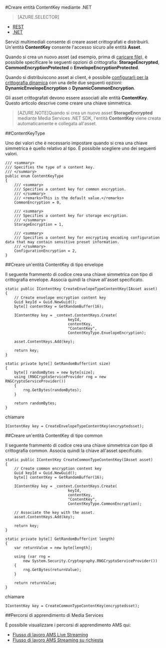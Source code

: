 <properties 
	pageTitle="Creare entità ContentKey mediante .NET" 
	description="Informazioni su come creare chiavi simmetriche che forniscono l'accesso sicuro agli asset." 
	services="media-services" 
	documentationCenter="" 
	authors="Juliako" 
	manager="dwrede" 
	editor=""/>

<tags 
	ms.service="media-services" 
	ms.workload="media" 
	ms.tgt_pltfrm="na" 
	ms.devlang="na" 
	ms.topic="article" 
	ms.date="09/07/2015" 
	ms.author="juliako"/>


#Creare entità ContentKey mediante .NET

> [AZURE.SELECTOR]
- [REST](media-services-rest-create-contentkey.md)
- [.NET](media-services-dotnet-create-contentkey.md)

Servizi multimediali consente di creare asset crittografati e distribuirli. Un'entità **ContentKey** consente l'accesso sicuro alle entità **Asset**.

Quando si crea un nuovo asset (ad esempio, prima di [caricare file](media-services-dotnet-upload-files.md)), è possibile specificare le seguenti opzioni di crittografia: **StorageEncrypted**, **CommonEncryptionProtected** o **EnvelopeEncryptionProtected**.

Quando si distribuiscono asset ai client, è possibile [configurarli per la crittografia dinamica](media-services-dotnet-configure-asset-delivery-policy.md) con una delle due seguenti opzioni: **DynamicEnvelopeEncryption** o **DynamicCommonEncryption**.

Gli asset crittografati devono essere associati alle entità **ContentKey**. Questo articolo descrive come creare una chiave simmetrica.

>[AZURE.NOTE]Quando si crea un nuovo asset **StorageEncrypted** mediante Media Services .NET SDK, l'entità **ContentKey** viene creata automaticamente e collegata all'asset.

##ContentKeyType

Uno dei valori che è necessario impostare quando si crea una chiave simmetrica è quello relativo al tipo. È possibile scegliere uno dei seguenti valori.

    /// <summary>
    /// Specifies the type of a content key.
    /// </summary>
    public enum ContentKeyType
    {
        /// <summary>
        /// Specifies a content key for common encryption.
        /// </summary>
        /// <remarks>This is the default value.</remarks>
        CommonEncryption = 0,

        /// <summary>
        /// Specifies a content key for storage encryption.
        /// </summary>
        StorageEncryption = 1,

        /// <summary>
        /// Specifies a content key for encrypting encoding configuration data that may contain sensitive preset information. 
        /// </summary>
        ConfigurationEncryption = 2,
    }

##<a id="envelope_contentkey"></a>Creare un'entità ContentKey di tipo envelope

Il seguente frammento di codice crea una chiave simmetrica con tipo di crittografia envelope. Associa quindi la chiave all'asset specificato.

    static public IContentKey CreateEnvelopeTypeContentKey(IAsset asset)
    {
        // Create envelope encryption content key
        Guid keyId = Guid.NewGuid();
        byte[] contentKey = GetRandomBuffer(16);

        IContentKey key = _context.ContentKeys.Create(
                                keyId,
                                contentKey,
                                "ContentKey",
                                ContentKeyType.EnvelopeEncryption);

        asset.ContentKeys.Add(key);

        return key;
    }

    static private byte[] GetRandomBuffer(int size)
    {
        byte[] randomBytes = new byte[size];
        using (RNGCryptoServiceProvider rng = new RNGCryptoServiceProvider())
        {
            rng.GetBytes(randomBytes);
        }

        return randomBytes;
    }

chiamare

	IContentKey key = CreateEnvelopeTypeContentKey(encryptedsset);



##<a id="common_contentkey"></a>Creare un'entità ContentKey di tipo common    

Il seguente frammento di codice crea una chiave simmetrica con tipo di crittografia common. Associa quindi la chiave all'asset specificato.

    static public IContentKey CreateCommonTypeContentKey(IAsset asset)
    {
        // Create common encryption content key
        Guid keyId = Guid.NewGuid();
        byte[] contentKey = GetRandomBuffer(16);

        IContentKey key = _context.ContentKeys.Create(
                                keyId,
                                contentKey,
                                "ContentKey",
                                ContentKeyType.CommonEncryption);

        // Associate the key with the asset.
        asset.ContentKeys.Add(key);

        return key;
    }

    static private byte[] GetRandomBuffer(int length)
    {
        var returnValue = new byte[length];

        using (var rng =
            new System.Security.Cryptography.RNGCryptoServiceProvider())
        {
            rng.GetBytes(returnValue);
        }

        return returnValue;
    }
chiamare

	IContentKey key = CreateCommonTypeContentKey(encryptedsset); 



##Percorsi di apprendimento di Media Services

È possibile visualizzare i percorsi di apprendimento AMS qui:

- [Flusso di lavoro AMS Live Streaming](http://azure.microsoft.com/documentation/learning-paths/media-services-streaming-live/)
- [Flusso di lavoro AMS Streaming su richiesta](http://azure.microsoft.com/documentation/learning-paths/media-services-streaming-on-demand/)

<!---HONumber=Oct15_HO3-->
